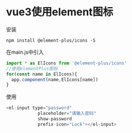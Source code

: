 # vue3使用element图标

安装

```shell
npm install @element-plus/icons -S
```

在main.js中引入

```javascript
import * as ElIcons from '@element-plus/icons'
//使用elementPlus图标
for(const name in ElIcons){
  app.component(name,ElIcons[name])
}
```

使用

```javascript
<el-input type="password" 
            placeholder="请输入密码" 
            show-password
            prefix-icon="Lock"></el-input>
```

